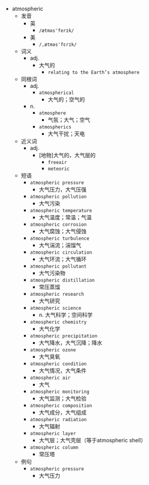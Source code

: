 - atmospheric
  - 发音
    - 英
      - `/ætməs'ferɪk/`
    - 美
      - `/,ætməs'fɛrɪk/`
  - 词义
    - adj.
      - 大气的
        - `relating to the Earth’s atmosphere`
  - 同根词
    - adj.
      - `atmospherical`
        - 大气的；空气的
    - n.
      - `atmosphere`
        - 气氛；大气；空气
      - `atmospherics`
        - 大气干扰；天电
  - 近义词
    - adj.
      - [地物]大气的，大气层的
        - `freeair`
        - `meteoric`
  - 短语
    - `atmospheric pressure`
      - 大气压力，大气压强 
    - `atmospheric pollution`
      - 大气污染 
    - `atmospheric temperature`
      - 大气温度；常温；气温 
    - `atmospheric corrosion`
      - 大气腐蚀；大气侵蚀 
    - `atmospheric turbulence`
      - 大气湍流；湍馏气 
    - `atmospheric circulation`
      - 大气环流；大气循环 
    - `atmospheric pollutant`
      - 大气污染物 
    - `atmospheric distillation`
      - 常压蒸馏 
    - `atmospheric research`
      - 大气研究 
    - `atmospheric science`
      - n. 大气科学；空间科学 
    - `atmospheric chemistry`
      - 大气化学 
    - `atmospheric precipitation`
      - 大气降水，大气沉降；降水 
    - `atmospheric ozone`
      - 大气臭氧 
    - `atmospheric condition`
      - 大气情况，大气条件 
    - `atmospheric air`
      - 大气 
    - `atmospheric monitoring`
      - 大气监测；大气检验 
    - `atmospheric composition`
      - 大气成分，大气组成 
    - `atmospheric radiation`
      - 大气辐射 
    - `atmospheric layer`
      - 大气层；大气壳层（等于atmospheric shell） 
    - `atmospheric column`
      - 常压塔 
  - 例句
    - `atmospheric pressure`
      - 大气压力

